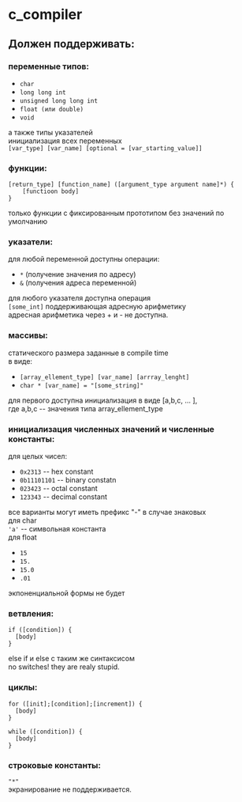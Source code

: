 # c_compiler
## Должен поддерживать:  
### переменные типов:  
* `char`  
* `long long int`  
* `unsigned long long int`  
* `float (или double)`  
* `void`  

а также типы указателей  
инициализация всех переменных  
`[var_type] [var_name] [optional = [var_starting_value]]`

### функции:  
```
[return_type] [function_name] ([argument_type argument name]*) {
    [functioon body]
}
```
только функции с фиксированным прототипом без значений по умолчанию

### указатели:  
для любой переменной доступны операции:  
* `*` (получение значения по адресу)   
* `&` (получения адреса переменной)  

для любого указателя доступна операция  
`[some_int]` поддерживающая адресную арифметику  
адресная арифметика через + и - не доступна.

### массивы:  
статического размера заданные в compile time  
в виде:  
* `[array_ellement_type] [var_name] [arrray_lenght]`  
* `char * [var_name] = "[some_string]"`  

для первого доступна инициализация в виде [a,b,c, ... ],  
где a,b,c -- значения типа array_ellement_type

### инициализация численных значений и численные константы:  
для целых чисел:  
* `0x2313` -- hex constant  
* `0b11101101` -- binary constatn  
* `023423` -- octal constant  
* `123343` -- decimal constant  

все варианты могут иметь префикс "-" в случае знаковых  
для char  
`'a'` -- символьная константа  
для float  
* `15`  
* `15.`  
* `15.0`  
* `.01`  

экпоненциальной формы не будет

### ветвления:  
```
if ([condition]) {
  [body]
}
```  
else if и else с таким же синтаксисом  
no switches! they are realy stupid.

### циклы:  
```
for ([init];[condition];[increment]) {
  [body]
}
```  
```
while ([condition]) {
  [body]
}
```  
### строковые константы:  
`"*"`  
экранирование не поддерживается.